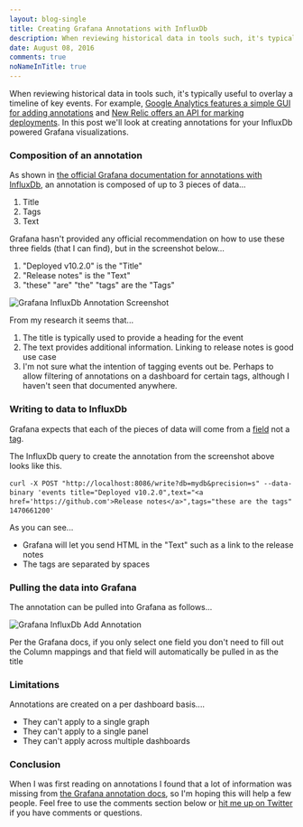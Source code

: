```yaml
---
layout: blog-single
title: Creating Grafana Annotations with InfluxDb
description: When reviewing historical data in tools such, it's typically useful to overlay a timeline of key events.  In this post we'll look at creating annotations for your InfluxDb powered Grafana visualizations.
date: August 08, 2016
comments: true
noNameInTitle: true
---
```


When reviewing historical data in tools such, it's typically useful to overlay a timeline of key events. For example, [Google Analytics features a simple GUI for adding annotations](https://analytics.googleblog.com/2010/01/annotations-now-available-in-all.html) and [New Relic offers an API for marking deployments](https://docs.newrelic.com/docs/apm/new-relic-apm/maintenance/recording-deployments). In this post we'll look at creating annotations for your InfluxDb powered Grafana visualizations.

<!-- excerpt_separator -->

### Composition of an annotation

As shown in [the official Grafana documentation for annotations with InfluxDb](http://docs.grafana.org/reference/annotations/#influxdb-annotations), an annotation is composed of up to 3 pieces of data...

1. Title
2. Tags
3. Text

Grafana hasn't provided any official recommendation on how to use these three fields (that I can find), but in the screenshot below...

1. "Deployed v10.2.0" is the "Title"
2. "Release notes" is the "Text"
3. "these" "are" "the" "tags" are the "Tags"

<img
  src="/img/blog/grafana-annotations/grafana-influxdb-annotation-screenshot@1x.jpg"
  srcset="/img/blog/grafana-annotations/grafana-influxdb-annotation-screenshot@1x.jpg 1x, /img/blog/grafana-annotations/grafana-influxdb-annotation-screenshot@2x.jpg 2x"
  alt="Grafana InfluxDb Annotation Screenshot">

From my research it seems that...

1. The title is typically used to provide a heading for the event
2. The text provides additional information. Linking to release notes is good use case
3. I'm not sure what the intention of tagging events out be. Perhaps to allow filtering of annotations on a dashboard for certain tags, although I haven't seen that documented anywhere.

### Writing to data to InfluxDb

Grafana expects that each of the pieces of data will come from a [field](https://docs.influxdata.com/influxdb/v0.13//concepts/glossary/#field) not a [tag](https://docs.influxdata.com/influxdb/v0.13/concepts/glossary/#tag).

The InfluxDb query to create the annotation from the screenshot above looks like this.

```
curl -X POST "http://localhost:8086/write?db=mydb&precision=s" --data-binary 'events title="Deployed v10.2.0",text="<a href='https://github.com'>Release notes</a>",tags="these are the tags" 1470661200'
```

As you can see...

- Grafana will let you send HTML in the "Text" such as a link to the release notes
- The tags are separated by spaces

### Pulling the data into Grafana

The annotation can be pulled into Grafana as follows...

<img
  src="/img/blog/grafana-annotations/grafana-influxdb-add-annotation@1x.jpg"
  srcset="/img/blog/grafana-annotations/grafana-influxdb-add-annotation@1x.jpg 1x, /img/blog/grafana-annotations/grafana-influxdb-add-annotation@2x.jpg 2x"
  alt="Grafana InfluxDb Add Annotation">

Per the Grafana docs, if you only select one field you don't need to fill out the Column mappings and that field will automatically be pulled in as the title

### Limitations

Annotations are created on a per dashboard basis....

- They can't apply to a single graph
- They can't apply to a single panel
- They can't apply across multiple dashboards

### Conclusion

When I was first reading on annotations I found that a lot of information was missing from [the Grafana annotation docs](http://docs.grafana.org/reference/annotations/), so I'm hoping this will help a few people. Feel free to use the comments section below or [hit me up on Twitter](https://twitter.com/maxpchadwick) if you have comments or questions.